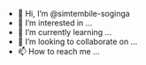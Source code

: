 - 👋 Hi, I’m @simtembile-soginga
- 👀 I’m interested in ...
- 🌱 I’m currently learning ...
- 💞️ I’m looking to collaborate on ...
- 📫 How to reach me ...

<!---
simtembile-soginga/simtembile-soginga is a ✨ special ✨ repository because its `README.md` (this file) appears on your GitHub profile.
You can click the Preview link to take a look at your changes.
--->
